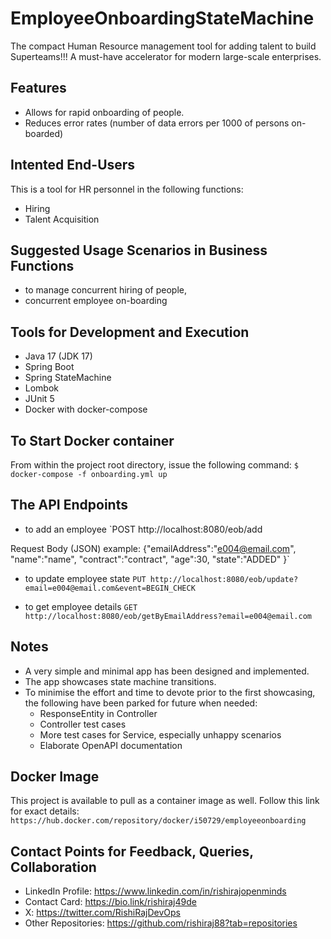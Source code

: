 # EmployeeOnboardingStateMachine
The compact Human Resource management tool for adding talent to build Superteams!!! A must-have accelerator for modern large-scale enterprises.

## Features
- Allows for rapid onboarding of people.
- Reduces error rates (number of data errors per 1000 of persons on-boarded)

## Intented End-Users
This is a tool for HR personnel in the following functions:
- Hiring
- Talent Acquisition

## Suggested Usage Scenarios in Business Functions
- to manage concurrent hiring of people,
- concurrent employee on-boarding

## Tools for Development and Execution
- Java 17 (JDK 17)
- Spring Boot
- Spring StateMachine
- Lombok
- JUnit 5
- Docker with docker-compose

## To Start Docker container

From within the project root directory, issue the following command:
`$ docker-compose -f onboarding.yml up`

## The API Endpoints

- to add an employee
`POST http://localhost:8080/eob/add

Request Body (JSON) example:
{"emailAddress":"e004@email.com",
"name":"name",
"contract":"contract",
"age":30,
"state":"ADDED"
}`

- to update employee state
`PUT http://localhost:8080/eob/update?email=e004@email.com&event=BEGIN_CHECK`

- to get employee details
`GET http://localhost:8080/eob/getByEmailAddress?email=e004@email.com`

## Notes
- A very simple and minimal app has been designed and implemented.
- The app showcases state machine transitions.
- To minimise the effort and time to devote prior to the first showcasing, the following have been parked for future when needed:
  - ResponseEntity in Controller
  - Controller test cases
  - More test cases for Service, especially unhappy scenarios
  - Elaborate OpenAPI documentation

## Docker Image
This project is available to pull as a container image as well. Follow this link for exact details:
`https://hub.docker.com/repository/docker/i50729/employeeonboarding`

## Contact Points for Feedback, Queries, Collaboration
- LinkedIn Profile: https://www.linkedin.com/in/rishirajopenminds
- Contact Card: https://bio.link/rishiraj49de
- X: https://twitter.com/RishiRajDevOps
- Other Repositories: https://github.com/rishiraj88?tab=repositories

